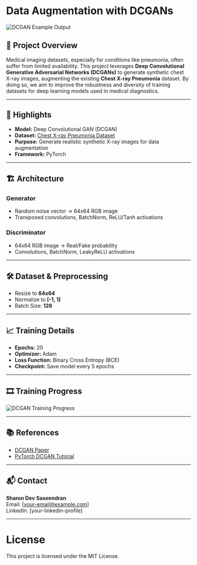 
# Data Augmentation with DCGANs

![DCGAN Example Output](./dcgan_training_progress.gif)

## 📜 Project Overview

Medical imaging datasets, especially for conditions like pneumonia, often suffer from limited availability. This project leverages **Deep Convolutional Generative Adversarial Networks (DCGANs)** to generate synthetic chest X-ray images, augmenting the existing **Chest X-ray Pneumonia** dataset. By doing so, we aim to improve the robustness and diversity of training datasets for deep learning models used in medical diagnostics.

---

## 🚀 Highlights

- **Model:** Deep Convolutional GAN (DCGAN)
- **Dataset:** [Chest X-ray Pneumonia Dataset](https://www.kaggle.com/datasets/paultimothymooney/chest-xray-pneumonia)
- **Purpose:** Generate realistic synthetic X-ray images for data augmentation
- **Framework:** PyTorch

---

## 🏗️ Architecture

### Generator
- Random noise vector → 64x64 RGB image
- Transposed convolutions, BatchNorm, ReLU/Tanh activations

### Discriminator
- 64x64 RGB image → Real/Fake probability
- Convolutions, BatchNorm, LeakyReLU activations

---

## 🛠️ Dataset & Preprocessing

- Resize to **64x64**
- Normalize to **[-1, 1]**
- Batch Size: **128**

---

## 📈 Training Details

- **Epochs:** 20
- **Optimizer:** Adam
- **Loss Function:** Binary Cross Entropy (BCE)
- **Checkpoint:** Save model every 5 epochs

---

## 🎞️ Training Progress

![DCGAN Training Progress](./dcgan_training_progress.gif)

---

## 📚 References

- [DCGAN Paper](https://arxiv.org/pdf/1511.06434)
- [PyTorch DCGAN Tutorial](https://pytorch.org/tutorials/beginner/dcgan_faces_tutorial.html)

---

## 📬 Contact

**Sharon Dev Saseendran**  
Email: [your-email@example.com]  
LinkedIn: [your-linkedin-profile]  

---

# License

This project is licensed under the MIT License.
